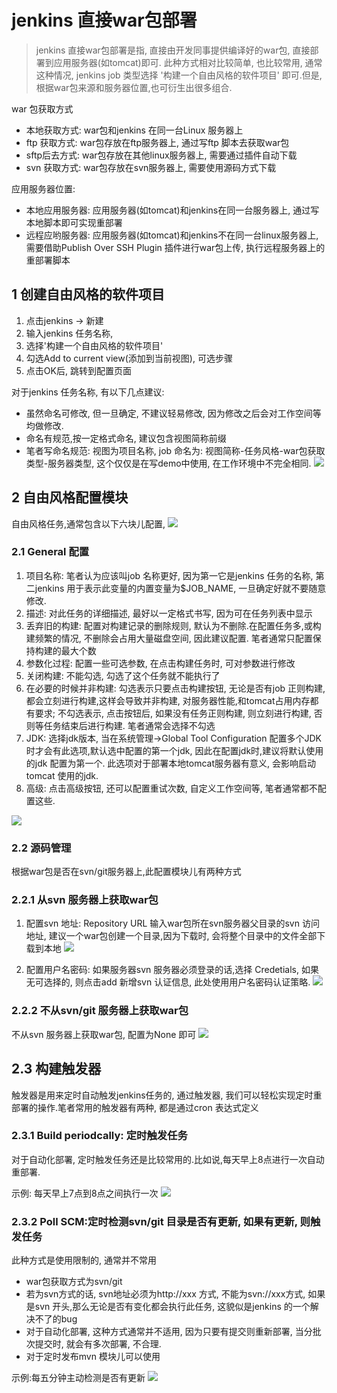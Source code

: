 # jenkins 直接war包部署
> jenkins 直接war包部署是指, 直接由开发同事提供编译好的war包, 直接部署到应用服务器(如tomcat)即可. 此种方式相对比较简单, 也比较常用, 通常这种情况, jenkins job 类型选择 '构建一个自由风格的软件项目' 即可.但是, 根据war包来源和服务器位置,也可衍生出很多组合.

war 包获取方式
* 本地获取方式: war包和jenkins 在同一台Linux 服务器上
* ftp 获取方式: war包存放在ftp服务器上, 通过写ftp 脚本去获取war包
* sftp后去方式: war包存放在其他linux服务器上, 需要通过插件自动下载
* svn 获取方式: war包存放在svn服务器上, 需要使用源码方式下载

应用服务器位置:
* 本地应用服务器: 应用服务器(如tomcat)和jenkins在同一台服务器上, 通过写本地脚本即可实现重部署
* 远程应哟服务器: 应用服务器(如tomcat)和jenkins不在同一台linux服务器上, 需要借助Publish Over SSH Plugin 插件进行war包上传, 执行远程服务器上的重部署脚本


## 1 创建自由风格的软件项目
1. 点击jenkins -> 新建
2. 输入jenkins 任务名称,
3. 选择'构建一个自由风格的软件项目'
4. 勾选Add to current view(添加到当前视图), 可选步骤
5. 点击OK后, 跳转到配置页面

对于jenkins 任务名称, 有以下几点建议:
* 虽然命名可修改, 但一旦确定, 不建议轻易修改, 因为修改之后会对工作空间等均做修改.
* 命名有规范,按一定格式命名, 建议包含视图简称前缀
* 笔者写命名规范: 视图为项目名称, job 命名为: 视图简称-任务风格-war包获取类型-服务器类型, 这个仅仅是在写demo中使用, 在工作环境中不完全相同.
![](/assets/jenkins_2017-06-17_063136.png)

## 2 自由风格配置模块
自由风格任务,通常包含以下六块儿配置, 
![](/assets/jenkins_2017-06-17_071339.png)

### 2.1 General 配置
1. 项目名称: 笔者认为应该叫job 名称更好, 因为第一它是jenkins 任务的名称, 第二jenkins 用于表示此变量的内置变量为$JOB_NAME, 一旦确定好就不要随意修改.
2. 描述: 对此任务的详细描述, 最好以一定格式书写, 因为可在任务列表中显示
3. 丢弃旧的构建: 配置对构建记录的删除规则, 默认为不删除.在配置任务多,或构建频繁的情况, 不删除会占用大量磁盘空间, 因此建议配置. 笔者通常只配置保持构建的最大个数
4. 参数化过程: 配置一些可选参数, 在点击构建任务时, 可对参数进行修改
5. 关闭构建: 不能勾选, 勾选了这个任务就不能执行了
6. 在必要的时候并非构建: 勾选表示只要点击构建按钮, 无论是否有job 正则构建, 都会立刻进行构建,这样会导致并非构建, 对服务器性能,和tomcat占用内存都有要求; 不勾选表示, 点击按钮后, 如果没有任务正则构建, 则立刻进行构建, 否则等任务结束后进行构建. 笔者通常会选择不勾选
7. JDK: 选择jdk版本, 当在系统管理->Global Tool Configuration 配置多个JDK时才会有此选项,默认选中配置的第一个jdk, 因此在配置jdk时,建议将默认使用的jdk 配置为第一个. 此选项对于部署本地tomcat服务器有意义, 会影响启动tomcat 使用的jdk.
8. 高级: 点击高级按钮, 还可以配置重试次数, 自定义工作空间等, 笔者通常都不配置这些.

![](/assets/jenkins_2017-06-17_073616.png)

### 2.2 源码管理
根据war包是否在svn/git服务器上,此配置模块儿有两种方式

### 2.2.1 从svn 服务器上获取war包
1. 配置svn 地址: 
Repository URL 输入war包所在svn服务器父目录的svn 访问地址, 建议一个war包创建一个目录,因为下载时, 会将整个目录中的文件全部下载到本地
![](/assets/jenkins_2017-06-17_075113.png)

2. 配置用户名密码:
如果服务器svn 服务器必须登录的话,选择 Credetials, 如果无可选择的, 则点击add 新增svn 认证信息, 此处使用用户名密码认证策略.
![](/assets/jenkins_2017-06-17_075524.png)

### 2.2.2 不从svn/git 服务器上获取war包
不从svn 服务器上获取war包, 配置为None 即可
![](/assets/jenkins_2017-06-17_074903.png)

## 2.3 构建触发器
触发器是用来定时自动触发jenkins任务的, 通过触发器, 我们可以轻松实现定时重部署的操作.笔者常用的触发器有两种, 都是通过cron 表达式定义
### 2.3.1 Build periodcally: 定时触发任务
对于自动化部署, 定时触发任务还是比较常用的.比如说,每天早上8点进行一次自动重部署. 

示例: 每天早上7点到8点之间执行一次
![](/assets/jenkins_2017-06-17_082127.png)

### 2.3.2 Poll SCM:定时检测svn/git 目录是否有更新, 如果有更新, 则触发任务
此种方式是使用限制的, 通常并不常用
* war包获取方式为svn/git
* 若为svn方式的话, svn地址必须为http://xxx 方式, 不能为svn://xxx方式, 如果是svn 开头,那么无论是否有变化都会执行此任务, 这貌似是jenkins 的一个解决不了的bug
* 对于自动化部署, 这种方式通常并不适用, 因为只要有提交则重新部署, 当分批次提交时, 就会有多次部署, 不合理.
* 对于定时发布mvn 模块儿可以使用

示例:每五分钟主动检测是否有更新
![](/assets/jenkins_2017-06-17_082149.png)










